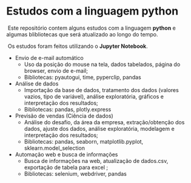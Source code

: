 # Estudos com a linguagem python

​	Este repositório contem alguns estudos com a linguagem **python** e algumas blibliotecas que será atualizado ao longo do tempo. 

​	Os estudos foram feitos utilizando o **Jupyter Notebook**.



- Envio de e-mail automático
  - Uso da posição do mouse na tela, dados tabelados, página do browser, envio de e-mail;
  - Bibliotecas: pyautogui, time, pyperclip, pandas
- Análise de dados
  - Importação da base de dados, tratamento dos dados (valores vazios, tipo de variável), análise exploratória, gráficos e interpretação dos resultados;
  - Bibliotecas: pandas, plotly.express
- Previsão de vendas (Ciência de dados)
  - Análise do desafio, da área da empresa, extração/obtenção dos dados, ajuste dos dados, análise exploratória, modelagem e interpretação dos resultados;
  - Bibliotecas: pandas, seaborn, matplotlib.pyplot, sklearn.model_selection
- Automação web e busca de informações 
  - Busca de informações na web, atualização de dados.csv, exportação de tabela para excel ;
  - Bibliotecas: selenium, webdriver, pandas

